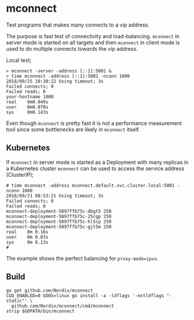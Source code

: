 # mconnect

Test programs that makes many connects to a vip address.

The purpose is fast test of connectivity and load-balancing.
`mconnect` in server mode is started on all targets and then
`mconnect` in client mode is used to do multiple connects towards the
vip address.

Local test;

```
> mconnect -server -address [::1]:5001 &
> time mconnect -address [::1]:5001 -nconn 1000
2018/09/25 10:30:22 Using timeout; 3s
Failed connects; 0
Failed reads; 0
your-hostname 1000
real    0m0.049s
user    0m0.070s
sys     0m0.143s
```

Even though `mconnect` is pretty fast it is not a performance
measurement tool since some bottlenecks are likely in `mconnect`
itself.

## Kubernetes

If `mconnect` in server mode is started as a Deployment with many
replicas in a Kubernetes cluster `mconnect` can be used to access the
service address (ClusterIP);

```
# time mconnect -address mconnect.default.svc.cluster.local:5001 -nconn 1000
2018/09/21 08:53:21 Using timeout; 3s
Failed connects; 0
Failed reads; 0
mconnect-deployment-5897ffb75c-dbgt5 250
mconnect-deployment-5897ffb75c-25cgp 250
mconnect-deployment-5897ffb75c-hl5cp 250
mconnect-deployment-5897ffb75c-gjt5m 250
real    0m 0.16s
user    0m 0.03s
sys     0m 0.13s
#
```

The example shows the perfect balancing for `proxy-mode=ipvs`.


## Build

```
go get github.com/Nordix/mconnect
CGO_ENABLED=0 GOOS=linux go install -a -ldflags '-extldflags "-static"' \
  github.com/Nordix/mconnect/cmd/mconnect
strip $GOPATH/bin/mconnect
```
